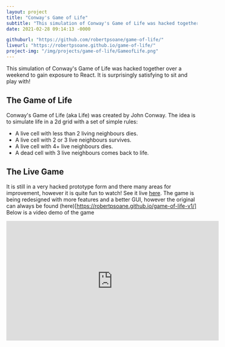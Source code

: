 ```yaml
---
layout: project
title: "Conway's Game of Life"
subtitle: "This simulation of Conway's Game of Life was hacked together over a weekend to gain exposure to React.  It is surprisingly satisfying to sit and play with!" # This forms the basis of a description of the project
date: 2021-02-28 09:14:13 -0000

githuburl: "https://github.com/robertpsoane/game-of-life/"
liveurl: "https://robertpsoane.github.io/game-of-life/"
project-img: "/img/projects/game-of-life/GameofLife.png"
---
```


This simulation of Conway's Game of Life was hacked together over a weekend to
gain exposure to React. It is surprisingly satisfying to sit and play with!

## The Game of Life

Conway's Game of Life (aka Life) was created by John Conway. The idea is to simulate life in a 2d grid with a set of simple rules:

- A live cell with less than 2 living neighbours dies.
- A live cell with 2 or 3 live neighbours survives.
- A live cell with 4+ live neighbours dies.
- A dead cell with 3 live neighbours comes back to life.

## The Live Game

It is still in a very hacked prototype form and there many areas for improvement, however it is quite fun to watch!
See it live <a href="https://robertpsoane.github.io/game-of-life/">here</a>. The game is being redesigned with more features and a better GUI, however the original can always be found (here)[https://robertpsoane.github.io/game-of-life-v1/] Below is a video demo of the game

<center>
<iframe width="560" height="315" src="https://www.youtube.com/embed/eY2q6-ABlIk" frameborder="0" allow="accelerometer; autoplay; clipboard-write; encrypted-media; gyroscope; picture-in-picture" allowfullscreen></iframe>
</center>
